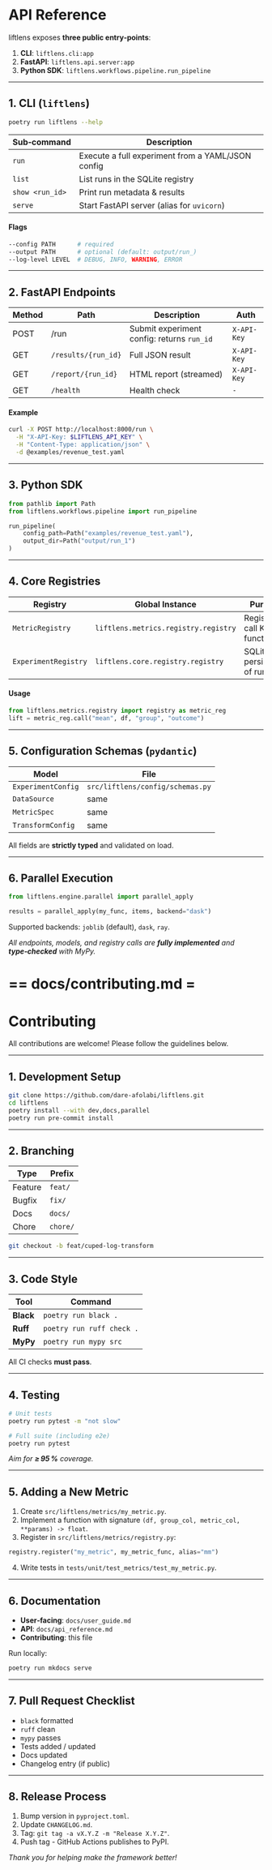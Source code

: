 
# API Reference

liftlens exposes **three public entry‑points**:

1. **CLI**: `liftlens.cli:app`
2. **FastAPI**: `liftlens.api.server:app`
3. **Python SDK**: `liftlens.workflows.pipeline.run_pipeline`

---

## 1. CLI (`liftlens`)

```bash
poetry run liftlens --help
```

| Sub‑command | Description |
|-------------|-------------|
| `run` | Execute a full experiment from a YAML/JSON config |
| `list` | List runs in the SQLite registry |
| `show <run_id>` | Print run metadata & results |
| `serve` | Start FastAPI server (alias for `uvicorn`) |

#### Flags

```bash
--config PATH      # required
--output PATH      # optional (default: output/run_)
--log-level LEVEL  # DEBUG, INFO, WARNING, ERROR
```

---

## 2. FastAPI Endpoints

| Method | Path | Description | Auth |
|--------|------|-------------|------|
| POST | /run | Submit experiment config: returns `run_id` | `X-API-Key` |
| GET | `/results/{run_id}` | Full JSON result | `X-API-Key` |
| GET | `/report/{run_id}` | HTML report (streamed) | `X-API-Key` |
| GET | `/health` | Health check | `-` |

#### Example

```bash
curl -X POST http://localhost:8000/run \
  -H "X-API-Key: $LIFTLENS_API_KEY" \
  -H "Content-Type: application/json" \
  -d @examples/revenue_test.yaml
```

---

## 3. Python SDK

```python
from pathlib import Path
from liftlens.workflows.pipeline import run_pipeline

run_pipeline(
    config_path=Path("examples/revenue_test.yaml"),
    output_dir=Path("output/run_1")
)
```

---

## 4. Core Registries

| Registry | Global Instance | Purpose |
|----------|-----------------|---------|
| `MetricRegistry` | `liftlens.metrics.registry.registry` | Register / call KPI functions |
| `ExperimentRegistry` | `liftlens.core.registry.registry` | SQLite persistence of runs |

#### Usage

```python
from liftlens.metrics.registry import registry as metric_reg
lift = metric_reg.call("mean", df, "group", "outcome")
```

---

## 5. Configuration Schemas (`pydantic`)

| Model | File |
|-------|------|
| `ExperimentConfig` | `src/liftlens/config/schemas.py` |
| `DataSource` | same |
| `MetricSpec` | same |
| `TransformConfig` | same |

All fields are **strictly typed** and validated on load.

---

## 6. Parallel Execution

```python
from liftlens.engine.parallel import parallel_apply

results = parallel_apply(my_func, items, backend="dask")
```

Supported backends: `joblib` (default), `dask`, `ray`.

_All endpoints, models, and registry calls are **fully implemented** and **type‑checked** with MyPy._


# == docs/contributing.md =

# Contributing

All contributions are welcome! Please follow the guidelines below.

---

## 1. Development Setup

```bash
git clone https://github.com/dare-afolabi/liftlens.git
cd liftlens
poetry install --with dev,docs,parallel
poetry run pre-commit install
```

---

## 2. Branching

| Type | Prefix |
|------|--------|
| Feature | `feat/` |
| Bugfix | `fix/` |
| Docs | `docs/` |
| Chore | `chore/` | 

```bash
git checkout -b feat/cuped-log-transform
```

---

## 3. Code Style

| Tool | Command |
|------|---------|
| **Black** | `poetry run black .` |
| **Ruff** | `poetry run ruff check .` |
| **MyPy** | `poetry run mypy src` |

All CI checks **must pass**.

---

## 4. Testing

```bash
# Unit tests
poetry run pytest -m "not slow"

# Full suite (including e2e)
poetry run pytest
```

_Aim for **≥ 95 %** coverage._

---

## 5. Adding a New Metric

1. Create `src/liftlens/metrics/my_metric.py`.
2. Implement a function with signature `(df, group_col, metric_col, **params) -> float`.
3. Register in `src/liftlens/metrics/registry.py`: 
```python
registry.register("my_metric", my_metric_func, alias="mm")
```
4. Write tests in `tests/unit/test_metrics/test_my_metric.py`.

---

## 6. Documentation

- **User‑facing**: `docs/user_guide.md`
- **API**: `docs/api_reference.md`
- **Contributing**: this file

Run locally:

```bash
poetry run mkdocs serve
```

---

## 7. Pull Request Checklist

- `black` formatted
- `ruff` clean
- `mypy` passes
- Tests added / updated
- Docs updated
- Changelog entry (if public)

---

## 8. Release Process

1. Bump version in `pyproject.toml`.
2. Update `CHANGELOG.md`.
3. Tag: `git tag -a vX.Y.Z -m "Release X.Y.Z"`.
4. Push tag - GitHub Actions publishes to PyPI.

*Thank you for helping make the framework better!*


